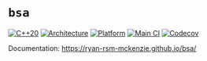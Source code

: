 # `bsa`
[![C++20](https://img.shields.io/static/v1?label=standard&message=C%2B%2B20&color=blue&logo=c%2B%2B&&logoColor=white&style=flat)](https://en.cppreference.com/w/cpp/compiler_support)
[![Architecture](https://img.shields.io/static/v1?label=architecture&message=x64&color=dimgray&style=flat)](#)
[![Platform](https://img.shields.io/static/v1?label=platform&message=windows%20|%20linux&color=dimgray&style=flat)](#)
[![Main CI](https://img.shields.io/github/workflow/status/Ryan-rsm-McKenzie/bsa/Main%20CI?logo=github&logoColor=white&style=flat)](https://github.com/Ryan-rsm-McKenzie/bsa/actions/workflows/main_ci.yml)
[![Codecov](https://img.shields.io/codecov/c/github/Ryan-rsm-McKenzie/bsa?logo=codecov&logoColor=white&style=flat)](https://app.codecov.io/gh/Ryan-rsm-McKenzie/bsa)

Documentation: https://ryan-rsm-mckenzie.github.io/bsa/
